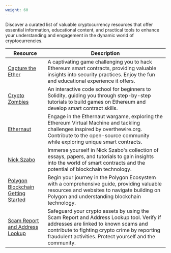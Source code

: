 ```yaml
---
weight: 60
---
```


Discover a curated list of valuable cryptocurrency resources that offer essential information, educational content, and practical tools to enhance your understanding and engagement in the dynamic world of cryptocurrencies.

| Resource | Description |
|---|---|
| [Capture the Ether](https://capturetheether.com/challenges/) | A captivating game challenging you to hack Ethereum smart contracts, providing valuable insights into security practices. Enjoy the fun and educational experience it offers. |
| [Crypto Zombies](https://cryptozombies.io/en/course/) | An interactive code school for beginners to Solidity, guiding you through step-by-step tutorials to build games on Ethereum and develop smart contract skills. |
| [Ethernaut](https://ethernaut.openzeppelin.com/) | Engage in the Ethernaut wargame, exploring the Ethereum Virtual Machine and tackling challenges inspired by overthewire.org. Contribute to the open-source community while exploring unique smart contracts. |
| [Nick Szabo](https://archive.ph/20150812055200/http://szabo.best.vwh.net/) | Immerse yourself in Nick Szabo's collection of essays, papers, and tutorials to gain insights into the world of smart contracts and the potential of blockchain technology. |
| [Polygon Blockchain Getting Started](https://docs.polygon.technology/docs/develop/getting-started/) | Begin your journey in the Polygon Ecosystem with a comprehensive guide, providing valuable resources and websites to navigate building on Polygon and understanding blockchain technology. |
| [Scam Report and Address Lookup](https://scam-alert.io) | Safeguard your crypto assets by using the Scam Report and Address Lookup tool. Verify if addresses are linked to known scams and contribute to fighting crypto crime by reporting fraudulent activities. Protect yourself and the community. |
